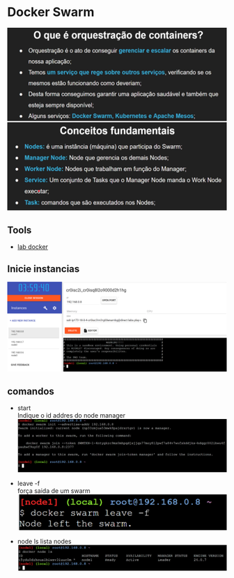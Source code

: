 # Docker Swarm

![alt text](asset/image.png)
![alt text](asset/image-1.png)

## Tools

- [lab docker](https://labs.play-with-docker.com/)

## Inicie instancias

![alt text](asset/image-2.png)

## comandos

- start  
Indique o id addres do node manager
![alt text](asset/image-3.png)

- leave -f  
força saida de um swarm
![alt text](asset/image-4.png)

- node ls
lista nodes
![alt text](asset/image-5.png)
